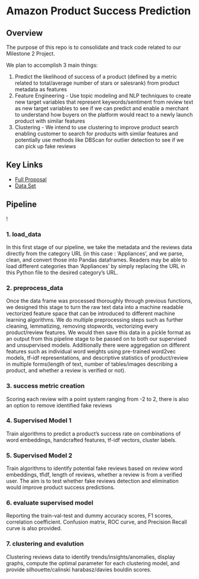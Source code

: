 # Amazon Product Success Prediction

## Overview
The purpose of this repo is to consolidate and track code related to our Milestone 2 Project.

We plan to accomplish 3 main things:
1. Predict the likelihood of success of a product (defined by a metric related to total/average number of stars or salesrank) from product metadata as features
2. Feature Engineering - Use topic modeling and NLP techniques to create new target variables that represent keywords/sentiment from review text as new target variables to see if we can predict and enable a merchant to understand how buyers on the platform would react to a newly launch product with similar features
3. Clustering - We intend to use clustering to improve product search enabling customer to search for products with similar features and potentially use methods like DBScan for outlier detection to see if we can pick up fake reviews

## Key Links
- [Full Proposal](https://docs.google.com/document/d/1qO5qy0LVd6yYzDum-VQhvQ-wNo1fDjyhly71D3Y5NtQ/edit)
- [Data Set](http://deepyeti.ucsd.edu/jianmo/amazon/index.html)


## Pipeline
!
### 1. load_data
In this first stage of our pipeline, we take the metadata and the reviews data directly from the category URL (in this case :
‘Appliances’, and we parse, clean, and convert those into Pandas dataframes. Readers may be able to load different categories
than ‘Appliances’ by simply replacing the URL in this Python file to the desired category’s URL.


### 2. preprocess_data
Once the data frame was processed thoroughly through previous functions, we designed this stage to turn the raw text data
into a machine readable vectorized feature space that can be introduced to different machine learning algorithms. We do
multiple preprocessing steps such as further cleaning, lemmatizing, removing stopwords, vectorizing every product/review
features.
We would then save this data in a pickle format as an output from this pipeline stage to be passed on to both our supervised
and unsupervised models.
Additionally there were aggregation on different features such as individual word weights using pre-trained word2vec
models, tf-idf representations, and descriptive statistics of product/review in multiple forms(length of text, number of
tables/images describing a product, and whether a review is verified or not).


### 3. success metric creation
Scoring each review with a point system ranging from -2 to 2, there is also an option to remove identified fake reviews

### 4. Supervised Model 1
Train algorithms to predict a product’s success rate on combinations of word embeddings, handcrafted features, tf-idf vectors,
cluster labels.

### 5. Supervised Model 2
Train algorithms to identify potential fake reviews based on review word embeddings, tfidf, length of reviews, whether a
review is from a verified user. The aim is to test whether fake reviews detection and elimination would improve product
success predictions.

### 6. evaluate supervised model
Reporting the train-val-test and dummy accuracy scores, F1 scores, correlation coefficient. Confusion matrix, ROC curve,
and Precision Recall curve is also provided.

### 7. clustering and evalution
Clustering reviews data to identify trends/insights/anomalies, display graphs, compute the optimal parameter for each
clustering model, and provide silhouette/calinski harabasz/davies bouldin scores.
